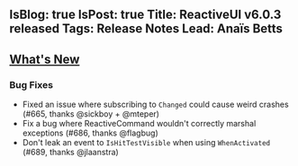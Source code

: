 IsBlog: true
IsPost: true
Title: ReactiveUI v6.0.3 released
Tags: Release Notes
Lead: Anaïs Betts
---

## [What's New](https://github.com/reactiveui/ReactiveUI/compare/6.0.2...6.0.3)

### Bug Fixes
- Fixed an issue where subscribing to `Changed` could cause weird crashes (#665, thanks @sickboy + @mteper)
- Fix a bug where ReactiveCommand wouldn't correctly marshal exceptions (#686, thanks @flagbug)
- Don't leak an event to `IsHitTestVisible` when using `WhenActivated` (#689, thanks @jlaanstra)
